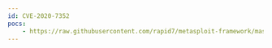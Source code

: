 ```yaml
---
id: CVE-2020-7352
pocs:
    - https://raw.githubusercontent.com/rapid7/metasploit-framework/master/modules/exploits/windows/local/gog_galaxyclientservice_privesc.rb
---
```


